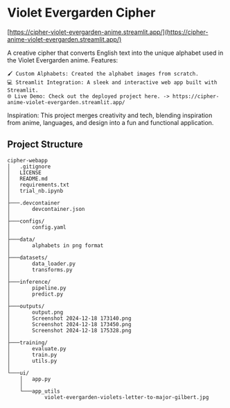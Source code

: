 # Violet Evergarden Cipher 
[https://cipher-violet-evergarden-anime.streamlit.app/](https://cipher-anime-violet-evergarden.streamlit.app/)

A creative cipher that converts English text into the unique alphabet used in the Violet Evergarden anime.
Features:

    🖌️ Custom Alphabets: Created the alphabet images from scratch.
    💻 Streamlit Integration: A sleek and interactive web app built with Streamlit.
    🌐 Live Demo: Check out the deployed project here. -> https://cipher-anime-violet-evergarden.streamlit.app/

Inspiration:
This project merges creativity and tech, blending inspiration from anime, languages, and design into a fun and functional application.


## Project Structure

    cipher-webapp
    │   .gitignore
    │   LICENSE
    │   README.md
    │   requirements.txt
    │   trial_nb.ipynb
    │   
    ├───.devcontainer
    │       devcontainer.json
    │       
    ├───configs/
    │       config.yaml
    │       
    ├───data/
    │       alphabets in png format
    │
    ├───datasets/
    │       data_loader.py
    │       transforms.py
    │
    ├───inference/
    │       pipeline.py
    │       predict.py
    │
    ├───outputs/
    │       output.png
    │       Screenshot 2024-12-18 173140.png
    │       Screenshot 2024-12-18 173450.png
    │       Screenshot 2024-12-18 175328.png
    │
    ├───training/
    │       evaluate.py
    │       train.py
    │       utils.py
    │
    └───ui/
        │   app.py
        │   
        └───app_utils
                violet-evergarden-violets-letter-to-major-gilbert.jpg